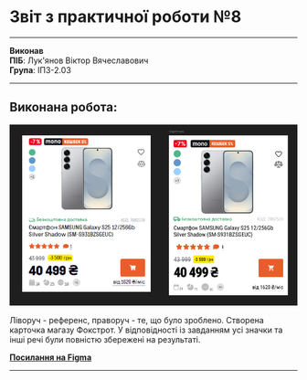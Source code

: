 # Звіт з практичної роботи №8

****

**Виконав**  
**ПІБ**: Лук'янов Віктор Вячеславович  
**Група**: ІПЗ-2.03  

****

## Виконана робота:

![](https://github.com/MarryBye/workshop_8/blob/master/images/image.png?raw=true)  

Ліворуч - референс, праворуч - те, що було зроблено.
Створена карточка магазу Фокстрот. У відповідності із завданням усі значки та інші речі були повністю збережені на результаті.

[**Посилання на Figma**](https://www.figma.com/design/mRwFUfgHxQ0fhYW1CJ1uPI/%D0%9A%D0%B0%D1%80%D1%82%D0%BE%D1%87%D0%BA%D0%B0-%D0%BC%D0%B0%D0%B3%D0%B0%D0%B7%D0%B8%D0%BD%D0%B0?m=auto&t=z682xXZvekm8luec-1)
****